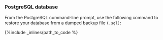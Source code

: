 ### PostgreSQL database

From the PostgreSQL command-line prompt, use the following command to restore your database from a dumped backup file `(.sql)`:



{%include _inlines/path_to_code %}



